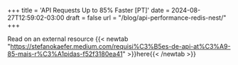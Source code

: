 +++
title = 'API Requests Up to 85% Faster [PT]'
date = 2024-08-27T12:59:02-03:00
draft = false
url = "/blog/api-performance-redis-nest/"
+++

Read on an external resource {{< newtab "https://stefanokaefer.medium.com/requisi%C3%B5es-de-api-at%C3%A9-85-mais-r%C3%A1pidas-f52f3180ea41" >}}here{{< /newtab >}}
